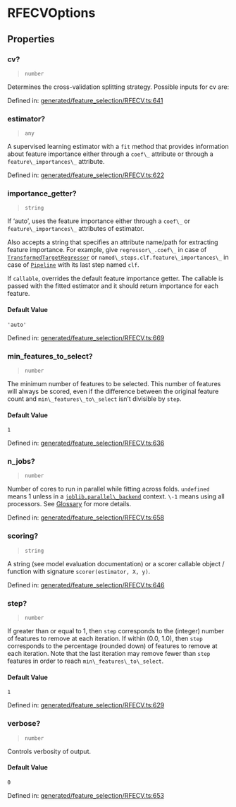 # RFECVOptions

## Properties

### cv?

> `number`

Determines the cross-validation splitting strategy. Possible inputs for cv are:

Defined in:  [generated/feature\_selection/RFECV.ts:641](https://github.com/transitive-bullshit/scikit-learn-ts/blob/92ab806/packages/sklearn/src/generated/feature_selection/RFECV.ts#L641)

### estimator?

> `any`

A supervised learning estimator with a `fit` method that provides information about feature importance either through a `coef\_` attribute or through a `feature\_importances\_` attribute.

Defined in:  [generated/feature\_selection/RFECV.ts:622](https://github.com/transitive-bullshit/scikit-learn-ts/blob/92ab806/packages/sklearn/src/generated/feature_selection/RFECV.ts#L622)

### importance\_getter?

> `string`

If ‘auto’, uses the feature importance either through a `coef\_` or `feature\_importances\_` attributes of estimator.

Also accepts a string that specifies an attribute name/path for extracting feature importance. For example, give `regressor\_.coef\_` in case of [`TransformedTargetRegressor`](sklearn.compose.TransformedTargetRegressor.html#sklearn.compose.TransformedTargetRegressor "sklearn.compose.TransformedTargetRegressor") or `named\_steps.clf.feature\_importances\_` in case of [`Pipeline`](sklearn.pipeline.Pipeline.html#sklearn.pipeline.Pipeline "sklearn.pipeline.Pipeline") with its last step named `clf`.

If `callable`, overrides the default feature importance getter. The callable is passed with the fitted estimator and it should return importance for each feature.

#### Default Value

`'auto'`

Defined in:  [generated/feature\_selection/RFECV.ts:669](https://github.com/transitive-bullshit/scikit-learn-ts/blob/92ab806/packages/sklearn/src/generated/feature_selection/RFECV.ts#L669)

### min\_features\_to\_select?

> `number`

The minimum number of features to be selected. This number of features will always be scored, even if the difference between the original feature count and `min\_features\_to\_select` isn’t divisible by `step`.

#### Default Value

`1`

Defined in:  [generated/feature\_selection/RFECV.ts:636](https://github.com/transitive-bullshit/scikit-learn-ts/blob/92ab806/packages/sklearn/src/generated/feature_selection/RFECV.ts#L636)

### n\_jobs?

> `number`

Number of cores to run in parallel while fitting across folds. `undefined` means 1 unless in a [`joblib.parallel\_backend`](https://joblib.readthedocs.io/en/latest/parallel.html#joblib.parallel_backend "(in joblib v1.3.0.dev0)") context. `\-1` means using all processors. See [Glossary](../../glossary.html#term-n_jobs) for more details.

Defined in:  [generated/feature\_selection/RFECV.ts:658](https://github.com/transitive-bullshit/scikit-learn-ts/blob/92ab806/packages/sklearn/src/generated/feature_selection/RFECV.ts#L658)

### scoring?

> `string`

A string (see model evaluation documentation) or a scorer callable object / function with signature `scorer(estimator, X, y)`.

Defined in:  [generated/feature\_selection/RFECV.ts:646](https://github.com/transitive-bullshit/scikit-learn-ts/blob/92ab806/packages/sklearn/src/generated/feature_selection/RFECV.ts#L646)

### step?

> `number`

If greater than or equal to 1, then `step` corresponds to the (integer) number of features to remove at each iteration. If within (0.0, 1.0), then `step` corresponds to the percentage (rounded down) of features to remove at each iteration. Note that the last iteration may remove fewer than `step` features in order to reach `min\_features\_to\_select`.

#### Default Value

`1`

Defined in:  [generated/feature\_selection/RFECV.ts:629](https://github.com/transitive-bullshit/scikit-learn-ts/blob/92ab806/packages/sklearn/src/generated/feature_selection/RFECV.ts#L629)

### verbose?

> `number`

Controls verbosity of output.

#### Default Value

`0`

Defined in:  [generated/feature\_selection/RFECV.ts:653](https://github.com/transitive-bullshit/scikit-learn-ts/blob/92ab806/packages/sklearn/src/generated/feature_selection/RFECV.ts#L653)

